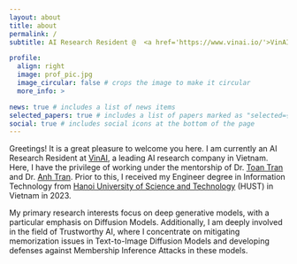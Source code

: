 ```yaml
---
layout: about
title: about
permalink: /
subtitle: AI Research Resident @  <a href='https://www.vinai.io/'>VinAI</a>, Vietnam

profile:
  align: right
  image: prof_pic.jpg
  image_circular: false # crops the image to make it circular
  more_info: >

news: true # includes a list of news items
selected_papers: true # includes a list of papers marked as "selected={true}"
social: true # includes social icons at the bottom of the page
---
```


Greetings! It is a great pleasure to welcome you here. I am currently an AI Research Resident at <a href="https://www.vinai.io/">VinAI</a>, a leading AI research company in Vietnam. Here, I have the privilege of working under the mentorship of Dr. <a href="https://scholar.google.com.vn/citations?user=PnwSuNMAAAAJ">Toan Tran</a> and Dr. <a href="https://scholar.google.com/citations?user=FYZ5ODQAAAAJ&hl/">Anh Tran</a>. Prior to this, I received my Engineer degree in Information Technology from <a href="https://hust.edu.vn/">Hanoi University of Science and Technology</a> (HUST) in Vietnam in 2023.

My primary research interests focus on deep generative models, with a particular emphasis on Diffusion Models. Additionally, I am deeply involved in the field of Trustworthy AI, where I concentrate on mitigating memorization issues in Text-to-Image Diffusion Models and developing defenses against Membership Inference Attacks in these models.
